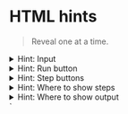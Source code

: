 # HTML hints

> Reveal one at a time.

<details><summary>Hint: Input</summary>
Add: `<input type="text" id="user-input" placeholder="Type something...">`
</details>

<details><summary>Hint: Run button</summary>
Add: `<button id="run-btn" type="button">Run Pipeline</button>`
</details>

<details><summary>Hint: Step buttons</summary>
Use data attributes so JS can tell which step was clicked:

<button data-step="toUpperCase" type="button">Uppercase</button>
<button data-step="trim" type="button">Trim</button>
<button data-step="appendExclamation" type="button">Append "!"</button>

</details> <details><summary>Hint: Where to show steps</summary> 

`<ul id="step-list"></ul>` </details> <details><summary>Hint: Where to show output</summary> `<pre id="output">No result yet.</pre>` </details>`
